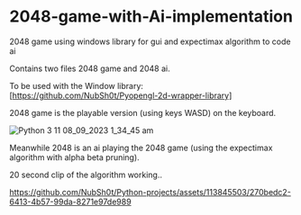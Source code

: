 # 2048-game-with-Ai-implementation
2048 game using windows library for gui and expectimax algorithm to code ai

Contains two files 2048 game and 2048 ai.

To be used with the Window library: [https://github.com/NubSh0t/Pyopengl-2d-wrapper-library]

2048 game is the playable version (using keys WASD) on the keyboard.

![Python 3 11 08_09_2023 1_34_45 am](https://github.com/NubSh0t/Python-projects/assets/113845503/944ed130-5280-4466-ad90-b2e5073dbd79)



Meanwhile 2048 is an ai playing the 2048 game (using the expectimax algorithm with alpha beta pruning).

20 second clip of the algorithm working..



https://github.com/NubSh0t/Python-projects/assets/113845503/270bedc2-6413-4b57-99da-8271e97de989
